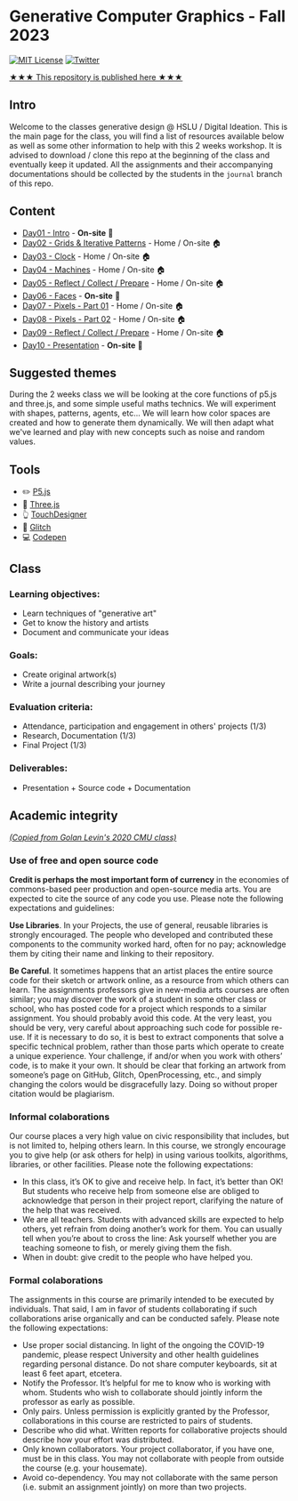 # Generative Computer Graphics - Fall 2023

[![MIT License](https://img.shields.io/badge/license-MIT-blue.svg)](http://opensource.org/licenses/MIT)
[![Twitter](https://img.shields.io/twitter/url/https/github.com/webslides/webslides.svg?style=social)](https://twitter.com/digideation)

[★★★ This repository is published here ★★★](https://plexatic.github.io/gencg_f2301_kim/)

## Intro

Welcome to the classes generative design @ HSLU / Digital Ideation. This is the main page for the class, you will find a list of resources available below as well as some other information to help with this 2 weeks workshop. It is advised to download / clone this repo at the beginning of the class and eventually keep it updated. All the assignments and their accompanying documentations should be collected by the students in the `journal` branch of this repo.

## Content

- [Day01 - Intro](notes/day01) - **On-site** :school:
- [Day02 - Grids & Iterative Patterns](notes/day02) - Home / On-site :house:
- [Day03 - Clock](notes/day03) - Home / On-site :house:
- [Day04 - Machines](notes/day04) - Home / On-site :house:
- [Day05 - Reflect / Collect / Prepare](notes/day05/) - Home / On-site :house:
- [Day06 - Faces](notes/day06) - **On-site** :school:
- [Day07 - Pixels - Part 01](notes/day07) - Home / On-site :house:
- [Day08 - Pixels - Part 02](notes/day08) - Home / On-site :house:
- [Day09 - Reflect / Collect / Prepare](notes/day09/) - Home / On-site :house:
- [Day10 - Presentation](notes/day10) - **On-site** :school:

## Suggested themes

During the 2 weeks class we will be looking at the core functions of p5.js and three.js, and some simple useful maths technics. We will experiment with shapes, patterns, agents, etc... We will learn how color spaces are created and how to generate them dynamically. We will then adapt what we've learned and play with new concepts such as noise and random values.

## Tools

- :pencil2: [P5.js](https://p5js.org/)
- :red_circle: [Three.js](https://threejs.org/)
- :point_up_2: [TouchDesigner](https://derivative.ca/)
- :flags: [Glitch](https://glitch.com/)
- :computer: [Codepen](https://codepen.io/)

## Class

### Learning objectives:

- Learn techniques of "generative art"
- Get to know the history and artists
- Document and communicate your ideas

### Goals:

- Create original artwork(s)
- Write a journal describing your journey

### Evaluation criteria:

- Attendance, participation and engagement in others' projects (1/3)
- Research, Documentation (1/3)
- Final Project (1/3)

### Deliverables:

- Presentation + Source code + Documentation

## Academic integrity

[_(Copied from Golan Levin's 2020 CMU class)_](https://courses.ideate.cmu.edu/60-212/f2020/syllabus/academic-integrity/)

### Use of free and open source code

**Credit is perhaps the most important form of currency** in the economies of commons-based peer production and open-source media arts. You are expected to cite the source of any code you use. Please note the following expectations and guidelines:

**Use Libraries**. In your Projects, the use of general, reusable libraries is strongly encouraged. The people who developed and contributed these components to the community worked hard, often for no pay; acknowledge them by citing their name and linking to their repository.

**Be Careful**. It sometimes happens that an artist places the entire source code for their sketch or artwork online, as a resource from which others can learn. The assignments professors give in new-media arts courses are often similar; you may discover the work of a student in some other class or school, who has posted code for a project which responds to a similar assignment. You should probably avoid this code. At the very least, you should be very, very careful about approaching such code for possible re-use. If it is necessary to do so, it is best to extract components that solve a specific technical problem, rather than those parts which operate to create a unique experience. Your challenge, if and/or when you work with others’ code, is to make it your own. It should be clear that forking an artwork from someone’s page on GitHub, Glitch, OpenProcessing, etc., and simply changing the colors would be disgracefully lazy. Doing so without proper citation would be plagiarism.

### Informal colaborations

Our course places a very high value on civic responsibility that includes, but is not limited to, helping others learn. In this course, we strongly encourage you to give help (or ask others for help) in using various toolkits, algorithms, libraries, or other facilities. Please note the following expectations:

- In this class, it’s OK to give and receive help. In fact, it’s better than OK! But students who receive help from someone else are obliged to acknowledge that person in their project report, clarifying the nature of the help that was received.
- We are all teachers. Students with advanced skills are expected to help others, yet refrain from doing another’s work for them. You can usually tell when you’re about to cross the line: Ask yourself whether you are teaching someone to fish, or merely giving them the fish.
- When in doubt: give credit to the people who have helped you.

### Formal colaborations

The assignments in this course are primarily intended to be executed by individuals. That said, I am in favor of students collaborating if such collaborations arise organically and can be conducted safely. Please note the following expectations:

- Use proper social distancing. In light of the ongoing the COVID-19 pandemic, please respect University and other health guidelines regarding personal distance. Do not share computer keyboards, sit at least 6 feet apart, etcetera.
- Notify the Professor. It’s helpful for me to know who is working with whom. Students who wish to collaborate should jointly inform the professor as early as possible.
- Only pairs. Unless permission is explicitly granted by the Professor, collaborations in this course are restricted to pairs of students.
- Describe who did what. Written reports for collaborative projects should describe how your effort was distributed.
- Only known collaborators. Your project collaborator, if you have one, must be in this class. You may not collaborate with people from outside the course (e.g. your housemate).
- Avoid co-dependency. You may not collaborate with the same person (i.e. submit an assignment jointly) on more than two projects.
